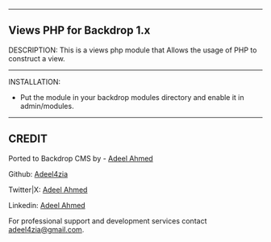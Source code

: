 
-------------------------------------------------------------------------------
Views PHP for Backdrop 1.x
-------------------------------------------------------------------------------

DESCRIPTION:
This is a views php module that Allows the usage of PHP to construct a view.

-------------------------------------------------------------------------------

INSTALLATION:
* Put the module in your backdrop modules directory and enable it in 
  admin/modules. 

-----------------------------------------------------------------------------
CREDIT
-----------------------------------------------------------------------------
Ported to Backdrop CMS by - [Adeel Ahmed](https://github.com/adeel4zia)

Github:   [Adeel4zia](https://github.com/adeel4zia)

Twitter|X: [Adeel Ahmed](https://x.com/adeel4zia)

Linkedin:  [Adeel Ahmed](https://www.linkedin.com/in/adeel4zia)
 
For professional support and development services contact adeel4zia@gmail.com.